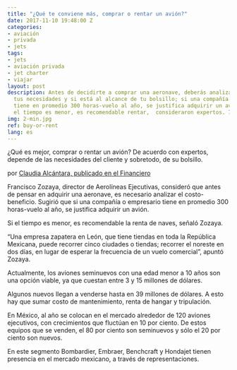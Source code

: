 ```yaml
---
title: "¿Qué te conviene más, comprar o rentar un avión?"
date: 2017-11-10 19:48:00 Z
categories:
- aviación
- privada
- jets
tags:
- jets
- aviación privada
- jet charter
- viajar
layout: post
description: Antes de decidirte a comprar una aeronave, deberás analizar cuales son
  tus necesidades y si está al alcance de tu bolsillo; si una compañía o empresario
  tiene en promedio 300 horas-vuelo al año, se justifica adquirir un avión, pero si
  el tiempo es menor, es recomendable rentar,  consideraron expertos. 700.
img: 2-min.jpg
ref: buy-or-rent
lang: es
---
```


¿Qué es mejor, comprar o rentar un avión? De acuerdo con expertos, depende de las necesidades del cliente y sobretodo, de su bolsillo.

por [Claudia Alcántara, publicado en el Financiero](http://www.elfinanciero.com.mx/empresas/que-te-conviene-mas-comprar-o-rentar-un-avion.html)


Francisco Zozaya, director de Aerolíneas Ejecutivas, consideró que antes de pensar en adquirir una aeronave, es necesario analizar el costo-beneficio. Sugirió que si una compañía o empresario tiene en promedio 300 horas-vuelo al año, se justifica adquirir un avión.

Si el tiempo es menor, es recomendable la renta de naves, señaló Zozaya.

“Una empresa zapatera en León, que tiene tiendas en toda la República Mexicana, puede recorrer cinco ciudades o tiendas; recorrer el noreste en dos días, en lugar de esperar la frecuencia de un vuelo comercial”, apuntó Zozaya.

Actualmente, los aviones seminuevos con una edad menor a 10 años son una opción viable, ya que cuestan entre 3 y 15 millones de dólares.

Algunos nuevos llegan a venderse hasta en 39 millones de dólares. A esto hay que sumar costo de mantenimiento, renta de hangar y tripulación.

En México, al año se colocan en el mercado alrededor de 120 aviones ejecutivos, con crecimientos que fluctúan en 10 por ciento. De estos equipos que se venden, el 80 por ciento son seminuevos y sólo el 20 por ciento son nuevos.

En este segmento Bombardier, Embraer, Benchcraft y Hondajet tienen presencia en el mercado mexicano, a través de representaciones.
